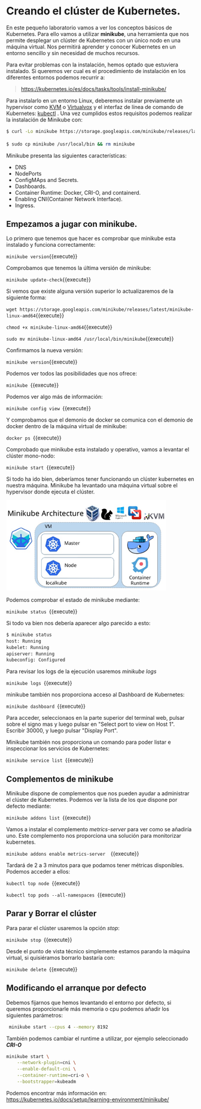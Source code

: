 # Creando el  clúster de Kubernetes.

En este pequeño laboratorio vamos a ver los conceptos básicos de Kubernetes. Para ello vamos a utilizar **minikube**, una herramienta que nos permite desplegar un clúster de Kubernetes con un único nodo en una máquina virtual. Nos permitirá aprender y conocer Kubernetes en un entorno sencillo y sin necesidad de muchos recursos. 

Para evitar problemas con la instalación, hemos optado que estuviera instalado. Si queremos ver cual es el procedimiento de instalación en los diferentes entornos podemos recurrir a:

> https://kubernetes.io/es/docs/tasks/tools/install-minikube/

Para instalarlo en un entorno Linux, deberemos instalar previamente un hypervisor como  [KVM](http://www.linux-kvm.org/) o [Virtualvox](https://www.virtualbox.org/wiki/Downloads) y el interfaz de línea de comando de Kubernetes: [kubectl](https://kubernetes.io/docs/tasks/tools/install-kubectl/) .  Una vez cumplidos estos requisitos podemos realizar la instalación de Minikube con:

``` bash
$ curl -Lo minikube https://storage.googleapis.com/minikube/releases/latest/minikube-linux-amd64 && chmod +x minikube 

$ sudo cp minikube /usr/local/bin && rm minikube
```

Minikube presenta las siguientes características:

- DNS
- NodePorts
- ConfigMAps and Secrets.
- Dashboards.
- Container Runtime: Docker, CRI-O, and containerd.
- Enabling CNI(Container Network Interface).
- Ingress.



## Empezamos a jugar con minikube.

Lo primero que tenemos que hacer es comprobar que minikube esta instalado y funciona correctamente:

`minikube version`{{execute}}

Comprobamos que tenemos la última versión de minikube:

`minikube update-check`{{execute}}

Si vemos que existe alguna versión superior lo actualizaremos de la siguiente forma:

`wget https://storage.googleapis.com/minikube/releases/latest/minikube-linux-amd64`{{execute}}

`chmod +x minikube-linux-amd64`{{execute}}

`sudo mv minikube-linux-amd64 /usr/local/bin/minikube`{{execute}}

Confirmamos la nueva versión:

`minikube version`{{execute}}

Podemos ver todos las posibilidades que nos ofrece:

`minikube `{{execute}}

Podemos ver algo más de información:

`minikube config view `{{execute}}

Y comprobamos que el demonio de docker se comunica con el demonio de docker dentro de la máquina virtual de minikube:

`docker ps `{{execute}}

Comprobado que minikube esta instalado y operativo, vamos a levantar el clúster mono-nodo:

`minikube start `{{execute}}

Si todo ha ido bien, deberíamos tener funcionando un clúster kubernetes en nuestra máquina. Minikube ha levantado una máquina virtual sobre el hypervisor donde ejecuta el clúster.

  <img src="./assets/minikube-architecture.png" alt="Introduction to Minikube" style="zoom: 67%;" />

Podemos comprobar el estado de minikube mediante:

`minikube status `{{execute}}

Si todo va bien nos debería aparecer algo parecido a esto:

```bash
$ minikube status
host: Running
kubelet: Running
apiserver: Running
kubeconfig: Configured
```

Para revisar los logs de la ejecución usaremos *minikube logs*

 `minikube logs `{{execute}}

minikube también nos proporciona acceso al Dashboard de Kubernetes:

 `minikube dashboard `{{execute}}

Para acceder, seleccionaos en la parte superior del terminal web, pulsar sobre el signo mas y luego pulsar en "Select port to view on Host 1". Escribir 30000, y luego pulsar "Display Port".

Minikube también nos proporciona un comando para poder listar e inspeccionar los servicios de Kubernetes:

`minikube service list `{{execute}}



## Complementos de minikube

Minikube dispone de complementos que nos pueden ayudar a administrar el clúster de Kubernetes. Podemos ver la lista de los que dispone por defecto mediante:

 `minikube addons list `{{execute}}

Vamos a instalar el complemento *metrics-server* para ver como se añadiría uno. Este complemento nos proporciona una solución para monitorizar kubernetes. 

  `minikube addons enable metrics-server  `{{execute}}

Tardará de 2 a 3 minutos para que podamos tener métricas disponibles. Podemos acceder a ellos:

 `kubectl top node `{{execute}}

`kubectl top pods --all-namespaces `{{execute}}



## Parar y Borrar el clúster

Para parar el clúster usaremos la opción *stop*:

 `minikube stop `{{execute}}

Desde el punto de vista técnico simplemente estamos parando la máquina virtual, si quisiéramos borrarlo bastaría con:

`minikube delete `{{execute}}



## Modificando el arranque por defecto

Debemos fijarnos que hemos levantando el entorno por defecto, si queremos proporcionarle más memoria o cpu podemos añadir los siguientes parámetros:

```bash
 minikube start --cpus 4 --memory 8192
```

También podemos cambiar el runtime a utilizar, por ejemplo seleccionado ***CRI-O***

```bash
minikube start \
    --network-plugin=cni \
    --enable-default-cni \
    --container-runtime=cri-o \
    --bootstrapper=kubeadm
```



Podemos encontrar más información en: https://kubernetes.io/docs/setup/learning-environment/minikube/